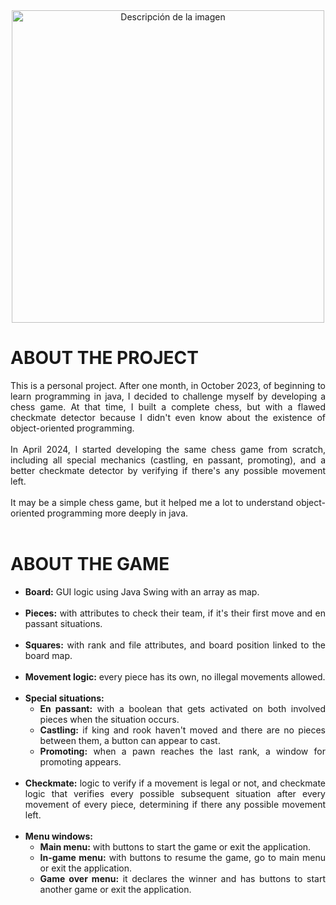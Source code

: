 <div align="center""><img src="https://github.com/GoroMigue/chess/assets/162487939/faa585d5-6a3c-4aba-a3ff-3ae076f637ea.png" alt="Descripción de la imagen" width="500"/></div>

# ABOUT THE PROJECT

<div align="justify">
  This is a personal project. After one month, in October 2023, of beginning to learn programming in java, I decided to challenge myself by developing a chess game. At that time, I built a complete chess, but with a flawed checkmate detector because I didn't even know about the existence of object-oriented programming.
  <br><br>
  In April 2024, I started developing the same chess game from scratch, including all special mechanics (castling, en passant, promoting), and a better checkmate detector by verifying if there's any possible movement left.  
  <br><br>
  It may be a simple chess game, but it helped me a lot to understand object-oriented programming more deeply in java.
  <br><br>
</div>

# ABOUT THE GAME

<div align="justify">
  <ul>
    <li><b>Board:</b> GUI logic using Java Swing with an array as map.</li><br>
    <li><b>Pieces:</b> with attributes to check their team, if it's their first move and en passant situations.</li><br>
    <li><b>Squares:</b> with rank and file attributes, and board position linked to the board map.</li><br>
    <li><b>Movement logic:</b> every piece has its own, no illegal movements allowed.</li><br>
    <li><b>Special situations:</b>
      <ul>
        <li><b>En passant:</b> with a boolean that gets activated on both involved pieces when the situation occurs.</li>
        <li><b>Castling:</b> if king and rook haven't moved and there are no pieces between them, a button can appear to cast.</li>
        <li><b>Promoting:</b> when a pawn reaches the last rank, a window for promoting appears.</li><br>
      </ul>
    </li>
    <li><strong>Checkmate:</strong> logic to verify if a movement is legal or not, and checkmate logic that verifies every possible subsequent situation after every movement of every piece, determining if there any possible movement left.</li><br>
    <li><strong>Menu windows:</strong>
      <ul>
        <li><b>Main menu:</b> with buttons to start the game or exit the application.</li>
        <li><b>In-game menu:</b> with buttons to resume the game, go to main menu or exit the application.</li>
        <li><b>Game over menu:</b> it declares the winner and has buttons to start another game or exit the application.</li>
      </ul>
    </li>
  </ul>
</div>
